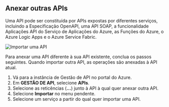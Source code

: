 ## <a name="append-other-apis"></a>Anexar outras APIs

Uma API pode ser constituída por APIs expostas por diferentes serviços, incluindo a Especificação OpenAPI, uma API SOAP, a funcionalidade Aplicações API do Serviço de Aplicações do Azure, as Funções do Azure, o Azure Logic Apps e o Azure Service Fabric.

![Importar uma API](./media/api-management-append-apis/import.png)

Para anexar uma API diferente à sua API existente, conclua os passos seguintes. Quando importar outra API, as operações são anexadas à API atual.

1. Vá para a instância de Gestão de API no portal do Azure.
2. Em **GESTÃO DE API**, selecione **APIs**.
3. Selecione as reticências (**...**) junto à API à qual quer anexar outra API.
4. Selecione **Importar** no menu pendente.
5. Selecione um serviço a partir do qual quer importar uma API.


